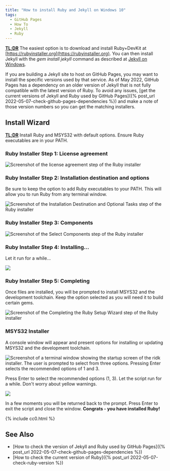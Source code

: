 ```yaml
---
title: "How to install Ruby and Jekyll on Windows 10"
tags:
  - GitHub Pages
  - How To
  - Jekyll
  - Ruby
---
```


**[TL;DR](https://en.wiktionary.org/wiki/tl;dr)** The easiest option is to download and install Ruby+DevKit at [https://rubyinstaller.org](https://rubyinstaller.org). You can then install Jekyll with the *gem install jekyll* command as described at [Jekyll on Windows](https://jekyllrb.com/docs/installation/windows/).

If you are building a Jekyll site to host on GitHub Pages, you may want to install the specific versions used by that service. As of May 2022, GitHub Pages has a dependency on an older version of Jekyll that is not fully compatible with the latest version of Ruby. To avoid any issues, [get the current versions of Jekyll and Ruby used by GitHub Pages]({% post_url 2022-05-07-check-github-pages-dependencies %}) and make a note of those version numbers so you can get the matching installers.

## Install Wizard

**[TL;DR](https://en.wiktionary.org/wiki/tl;dr)** Install Ruby and MSYS32 with default options. Ensure Ruby executables are in your PATH. 

### Ruby Installer Step 1: License agreement
![Screenshot of the license agreement step of the Ruby installer](/assets/images/2022/2022-05-07-install-ruby-and-jekyll-on-windows/ruby-installer-step-1-license.png)

### Ruby Installer Step 2: Installation destination and options

Be sure to keep the option to add Ruby executables to your PATH. This will allow you to run Ruby from any terminal window.

![Screenshot of the Installation Destination and Optional Tasks step of the Ruby installer](/assets/images/2022/2022-05-07-install-ruby-and-jekyll-on-windows/ruby-installer-step-2-destination.png)

### Ruby Installer Step 3: Components

![Screenshot of the Select Components step of the Ruby installer](/assets/images/2022/2022-05-07-install-ruby-and-jekyll-on-windows/ruby-installer-step-3-components.png)

### Ruby Installer Step 4: Installing...

Let it run for a while...

![](/assets/images/2022/2022-05-07-install-ruby-and-jekyll-on-windows/ruby-installer-step-4-installing.png)

### Ruby Installer Step 5: Completing

Once files are installed, you will be prompted to install MSYS32 and the development toolchain. Keep the option selected as you will need it to build certain gems.

![Screenshot of the Completing the Ruby Setup Wizard step of the Ruby installer](/assets/images/2022/2022-05-07-install-ruby-and-jekyll-on-windows/ruby-installer-step-5-completing.png)

### MSYS32 Installer

A console window will appear and present options for installing or updating MSYS32 and the development toolchain. 

![Screenshot of a terminal window showing the startup screen of the ridk installer. The user is prompted to select from three options. Pressing Enter selects the recommended options of 1 and 3.](/assets/images/2022/2022-05-07-install-ruby-and-jekyll-on-windows/ridk-install-1.png)

Press Enter to select the recommended options (1, 3). Let the script run for a while. Don't worry about yellow warnings.

![](/assets/images/2022/2022-05-07-install-ruby-and-jekyll-on-windows/ridk-install-3.png)

In a few moments you will be returned back to the prompt. Press Enter to exit the script and close the window. **Congrats - you have installed Ruby!**

{% include cc0.html %}

## See Also

* [How to check the version of Jekyll and Ruby used by GitHub Pages]({% post_url 2022-05-07-check-github-pages-dependencies %})
* [How to check the current version of Ruby]({% post_url 2022-05-07-check-ruby-version %})

